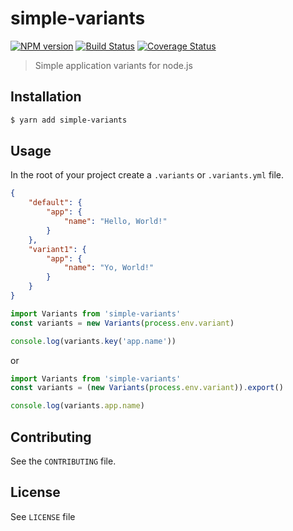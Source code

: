 # simple-variants
[![NPM version](https://badge.fury.io/js/simple-variants.svg)](https://npmjs.org/package/simple-variants) [![Build Status](https://travis-ci.org/ckaznocha/simple-variants.svg?branch=master)](https://travis-ci.org/ckaznocha/simple-variants)
[![Coverage Status](https://coveralls.io/repos/github/ckaznocha/simple-variants/badge.svg?branch=master)](https://coveralls.io/github/ckaznocha/simple-variants?branch=master)

> Simple application variants for node.js

## Installation

```sh
$ yarn add simple-variants
```

## Usage

In the root of your project create a `.variants` or `.variants.yml` file.

```json
{
    "default": {
        "app": {
            "name": "Hello, World!"
        }
    },
    "variant1": {
        "app": {
            "name": "Yo, World!"
        }
    }
}
```

```js
import Variants from 'simple-variants'
const variants = new Variants(process.env.variant)

console.log(variants.key('app.name'))
```
or
```js
import Variants from 'simple-variants'
const variants = (new Variants(process.env.variant)).export()

console.log(variants.app.name)
```
## Contributing

See the `CONTRIBUTING` file.

## License
See `LICENSE` file
